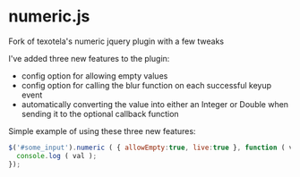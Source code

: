 # numeric.js
Fork of texotela's numeric jquery plugin with a few tweaks

I've added three new features to the plugin:
- config option for allowing empty values
- config option for calling the blur function on each successful keyup event
- automatically converting the value into either an Integer or Double when sending it to the optional callback function

Simple example of using these three new features:
```javascript
$('#some_input').numeric ( { allowEmpty:true, live:true }, function ( val ) {
  console.log ( val );
});
```
